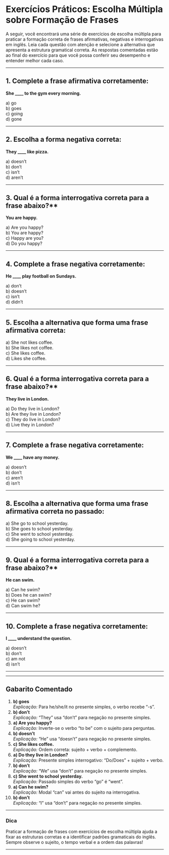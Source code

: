 
# Exercícios Práticos: Escolha Múltipla sobre Formação de Frases

A seguir, você encontrará uma série de exercícios de escolha múltipla para praticar a formação correta de frases afirmativas, negativas e interrogativas em inglês. Leia cada questão com atenção e selecione a alternativa que apresenta a estrutura gramatical correta. As respostas comentadas estão ao final do exercício para que você possa conferir seu desempenho e entender melhor cada caso.

---

## 1. Complete a frase afirmativa corretamente:

**She ____ to the gym every morning.**

a) go  
b) goes  
c) going  
d) gone  

---

## 2. Escolha a forma negativa correta:

**They ____ like pizza.**

a) doesn’t  
b) don’t  
c) isn’t  
d) aren’t  

---

## 3. Qual é a forma interrogativa correta para a frase abaixo?**

**You are happy.**

a) Are you happy?  
b) You are happy?  
c) Happy are you?  
d) Do you happy?  

---

## 4. Complete a frase negativa corretamente:

**He ____ play football on Sundays.**

a) don’t  
b) doesn’t  
c) isn’t  
d) didn’t  

---

## 5. Escolha a alternativa que forma uma frase afirmativa correta:

a) She not likes coffee.  
b) She likes not coffee.  
c) She likes coffee.  
d) Likes she coffee.  

---

## 6. Qual é a forma interrogativa correta para a frase abaixo?**

**They live in London.**

a) Do they live in London?  
b) Are they live in London?  
c) They do live in London?  
d) Live they in London?  

---

## 7. Complete a frase negativa corretamente:

**We ____ have any money.**

a) doesn’t  
b) don’t  
c) aren’t  
d) isn’t  

---

## 8. Escolha a alternativa que forma uma frase afirmativa correta no passado:

a) She go to school yesterday.  
b) She goes to school yesterday.  
c) She went to school yesterday.  
d) She going to school yesterday.  

---

## 9. Qual é a forma interrogativa correta para a frase abaixo?**

**He can swim.**

a) Can he swim?  
b) Does he can swim?  
c) He can swim?  
d) Can swim he?  

---

## 10. Complete a frase negativa corretamente:

**I ____ understand the question.**

a) doesn’t  
b) don’t  
c) am not  
d) isn’t  

---

---

## Gabarito Comentado

1. **b) goes**  
   *Explicação:* Para he/she/it no presente simples, o verbo recebe “-s”.  
2. **b) don’t**  
   *Explicação:* “They” usa “don’t” para negação no presente simples.  
3. **a) Are you happy?**  
   *Explicação:* Inverte-se o verbo “to be” com o sujeito para perguntas.  
4. **b) doesn’t**  
   *Explicação:* “He” usa “doesn’t” para negação no presente simples.  
5. **c) She likes coffee.**  
   *Explicação:* Ordem correta: sujeito + verbo + complemento.  
6. **a) Do they live in London?**  
   *Explicação:* Presente simples interrogativo: “Do/Does” + sujeito + verbo.  
7. **b) don’t**  
   *Explicação:* “We” usa “don’t” para negação no presente simples.  
8. **c) She went to school yesterday.**  
   *Explicação:* Passado simples do verbo “go” é “went”.  
9. **a) Can he swim?**  
   *Explicação:* Modal “can” vai antes do sujeito na interrogativa.  
10. **b) don’t**  
    *Explicação:* “I” usa “don’t” para negação no presente simples.

---

### Dica

Praticar a formação de frases com exercícios de escolha múltipla ajuda a fixar as estruturas corretas e a identificar padrões gramaticais do inglês. Sempre observe o sujeito, o tempo verbal e a ordem das palavras!

---
```

